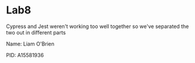 # Lab8

Cypress and Jest weren't working too well together
so we've separated the two out in different parts

Name: Liam O'Brien

PID: A15581936
